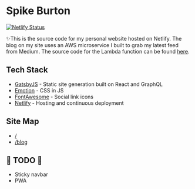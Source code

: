 # Spike Burton

[![Netlify Status](https://api.netlify.com/api/v1/badges/c56b01f1-ff1a-4122-b8a0-15032017ea8c/deploy-status)](https://app.netlify.com/sites/spikeburton/deploys)

✨This is the source code for my personal website hosted on Netlify. The blog on my site uses an AWS microservice I built to grab my latest feed from Medium. The source code for the Lambda function can be found [here](https://github.com/spikeburton/medium-parser).

## Tech Stack

- [GatsbyJS](https://www.gatsbyjs.org/) - Static site generation built on React and GraphQL
- [Emotion](https://emotion.sh/docs/introduction) - CSS in JS
- [FontAwesome](https://fontawesome.com/) - Social link icons
- [Netlify](https://www.netlify.com/) - Hosting and continuous deployment

## Site Map

- [/](https://spikeburton.me/)
- [/blog](https://spikeburton.me/blog)

## 🚧 TODO 🚧

- Sticky navbar
- PWA
